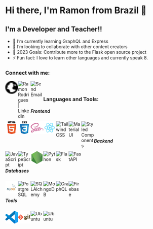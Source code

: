 # Hi there, I'm Ramon from Brazil 👋 


## I'm a Developer and Teacher!!

- 🌱 I’m currently learning GraphQL and Express
- 👯 I’m looking to collaborate with other content creators
- 🥅 2023 Goals: Contribute more to the Flask open source project
- ⚡ Fun fact: I love to learn other languages and currently speak 8.

### Connect with me:

[<img align="left" alt="Portfolio" width="40px" src="https://raw.githubusercontent.com/iconic/open-iconic/master/svg/globe.svg" />][website]
[<img align="left" alt="Ramon Rodrigues | LinkedIn" width="40px" src="https://cdn.jsdelivr.net/npm/simple-icons@v3/icons/linkedin.svg" />][linkedin]
[<img align="left" alt="Send Email" width="40px" src="https://www.clipartmax.com/png/middle/213-2136124_mail-svg-png-icon-free-download-mail-png-clipart.png" />][email]
  
<br>

##

### Languages and Tools:

##### Frontend

[<img align="left" alt="HTML5" width="40px" src="https://raw.githubusercontent.com/github/explore/80688e429a7d4ef2fca1e82350fe8e3517d3494d/topics/html/html.png" />][html]
[<img align="left" alt="CSS3" width="40px" src="https://raw.githubusercontent.com/github/explore/80688e429a7d4ef2fca1e82350fe8e3517d3494d/topics/css/css.png" />][css]
[<img align="left" alt="Sass" width="40px" src="https://raw.githubusercontent.com/github/explore/80688e429a7d4ef2fca1e82350fe8e3517d3494d/topics/sass/sass.png" />][sass]
[<img align="left" alt="React" width="40px" src="https://raw.githubusercontent.com/github/explore/80688e429a7d4ef2fca1e82350fe8e3517d3494d/topics/react/react.png" />][react]
[<img align="left" alt="Tailwind CSS" width="40px" src="https://upload.wikimedia.org/wikipedia/commons/thumb/d/d5/Tailwind_CSS_Logo.svg/2048px-Tailwind_CSS_Logo.svg.png" />][tailwindcss]
[<img align="left" alt="Material UI" width="40px" src="https://mui.com/static/logo.png" />][mui]
[<img align="left" alt="Styled Components" width="40px" src="https://modern-web-design-showcase-1.netlify.app/static/logo-styled-components-6263cf155a7d379349e02572f45df980.png" />][styled]

<br><br>

##### Backend

[<img align="left" alt="JavaScript" width="40px" src="https://upload.wikimedia.org/wikipedia/commons/3/3b/Javascript_Logo.png" />][javascript]
[<img align="left" alt="TypeScript" width="40px" src="https://upload.wikimedia.org/wikipedia/commons/4/4c/Typescript_logo_2020.svg" />][typescript]
[<img align="left" alt="Node.js" width="40px" src="https://raw.githubusercontent.com/github/explore/80688e429a7d4ef2fca1e82350fe8e3517d3494d/topics/nodejs/nodejs.png" />][nodejs]

[<img align="left" alt="Python" width="40px" src="https://upload.wikimedia.org/wikipedia/commons/thumb/c/c3/Python-logo-notext.svg/1200px-Python-logo-notext.svg.png" />][python]
[<img align="left" alt="Flask" width="40px" src="https://encrypted-tbn0.gstatic.com/images?q=tbn:ANd9GcTktWcwqOKuoJk6xqB69FKht2MzilB1TtJCoA&usqp=CAU" />][flask]
[<img align="left" alt="FastAPI" width="40px" src="https://docs.pydantic.dev/sponsor_logos/fastapi.png" />][fastapi]

<br><br>

##### Databases

[<img align="left" alt="MySQL" width="40px" src="https://raw.githubusercontent.com/github/explore/80688e429a7d4ef2fca1e82350fe8e3517d3494d/topics/mysql/mysql.png" />][mysql]
[<img align="left" alt="PostgreSQL" width="40px" src="https://upload.wikimedia.org/wikipedia/commons/thumb/2/29/Postgresql_elephant.svg/1200px-Postgresql_elephant.svg.png" />][postgresql]
[<img align="left" alt="SQLAlchemy" width="40px" src="https://pbs.twimg.com/profile_images/476392134489014273/q5uAkmy7_400x400.png" />][sqlalchemy]
[<img align="left" alt="MongoDB" width="40px" src="http://db4beginners.com/wp-content/uploads/2017/10/LogoMongoDB-pq-300x300.png" />][mongodb]
[<img align="left" alt="GraphQL" width="40px" src="https://upload.wikimedia.org/wikipedia/commons/thumb/1/17/GraphQL_Logo.svg/1200px-GraphQL_Logo.svg.png" />][graphql]
[<img align="left" alt="Firebase" width="40px" src="https://encrypted-tbn0.gstatic.com/images?q=tbn:ANd9GcTcxjzsQpOalMSB4BItKZwxls1NrYYJDGqsZg&usqp=CAU" />][firebase]

<br><br>

##### Tools

[<img align="left" alt="Visual Studio Code" width="40px" src="https://raw.githubusercontent.com/github/explore/80688e429a7d4ef2fca1e82350fe8e3517d3494d/topics/visual-studio-code/visual-studio-code.png" />][vscode]
[<img align="left" alt="Git" width="40px" src="https://raw.githubusercontent.com/github/explore/80688e429a7d4ef2fca1e82350fe8e3517d3494d/topics/git/git.png" />][git]
[<img align="left" alt="Ubuntu" width="40px" src="https://upload.wikimedia.org/wikipedia/commons/thumb/a/ab/Logo-ubuntu_cof-orange-hex.svg/1200px-Logo-ubuntu_cof-orange-hex.svg.png" />][ubuntu]
[<img align="left" alt="Ubuntu" width="40px" src="https://www.docker.com/wp-content/uploads/2022/03/vertical-logo-monochromatic.png" />][docker]



[website]: https://ramon-rodrigues.web.app/
[course]: https://cs50xemportugues.github.io/
[linkedin]: https://www.linkedin.com/in/ramon-rodrigues-533021151/
[email]: mailto:ramonfrombr@gmail.com

[vscode]: https://code.visualstudio.com/
[git]: https://git-scm.com/
[ubuntu]: https://ubuntu.com/
[docker]: https://www.docker.com/

[html]: https://developer.mozilla.org/en-US/docs/Web/HTML
[css]: https://developer.mozilla.org/en-US/docs/Web/CSS
[sass]: https://sass-lang.com/

[javascript]: https://developer.mozilla.org/en-US/docs/Web/JavaScript
[typescript]: https://www.typescriptlang.org/
[nodejs]: https://nodejs.org/en/
[react]: https://reactjs.org/
[react-native]: https://reactnative.dev/
[nextjs]: https://nextjs.org/

[mui]: https://mui.com/pt/
[styled]: https://styled-components.com/
[tailwindcss]: https://tailwindcss.com/

[sql]: https://en.wikipedia.org/wiki/SQL
[mysql]: https://www.mysql.com/
[postgresql]: https://www.postgresql.org/
[sqlalchemy]: https://www.sqlalchemy.org/
[mongodb]: https://www.mongodb.com/
[graphql]: https://graphql.org/
[firebase]: https://firebase.google.com/

[python]: https://www.python.org/
[flask]: https://flask.palletsprojects.com/
[django]: https://www.djangoproject.com/
[fastapi]: https://fastapi.tiangolo.com/
